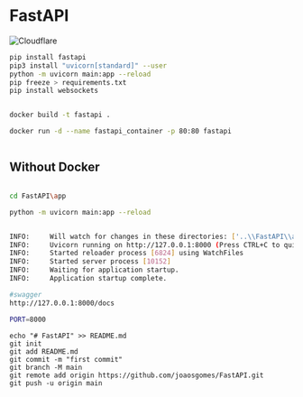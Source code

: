 # FastAPI

![Cloudflare](https://img.shields.io/badge/Cloudflare-F38020?style=for-the-badge&logo=Cloudflare&logoColor=white)

````bash
pip install fastapi
pip3 install "uvicorn[standard]" --user
python -m uvicorn main:app --reload
pip freeze > requirements.txt
pip install websockets


docker build -t fastapi .

docker run -d --name fastapi_container -p 80:80 fastapi



````

## Without Docker

````bash

cd FastAPI\app

python -m uvicorn main:app --reload


INFO:     Will watch for changes in these directories: ['..\\FastAPI\\app']
INFO:     Uvicorn running on http://127.0.0.1:8000 (Press CTRL+C to quit)
INFO:     Started reloader process [6824] using WatchFiles
INFO:     Started server process [10152]
INFO:     Waiting for application startup.
INFO:     Application startup complete. 

#swagger
http://127.0.0.1:8000/docs

PORT=8000


````

````Code
echo "# FastAPI" >> README.md
git init
git add README.md
git commit -m "first commit"
git branch -M main
git remote add origin https://github.com/joaosgomes/FastAPI.git
git push -u origin main
````
